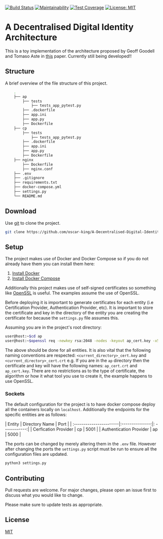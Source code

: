 [![Build Status](https://travis-ci.com/oscar-king/A-Decentralised-Digital-Identity-Architecture.svg?token=L8y7QxZfxoXmp3WcvyPR&branch=master)](https://travis-ci.com/oscar-king/A-Decentralised-Digital-Identity-Architecture) [![Maintainability](https://api.codeclimate.com/v1/badges/253cb83f374b8a7dfd99/maintainability)](https://codeclimate.com/github/oscar-king/A-Decentralised-Digital-Identity-Architecture/maintainability) [![Test Coverage](https://api.codeclimate.com/v1/badges/253cb83f374b8a7dfd99/test_coverage)](https://codeclimate.com/github/oscar-king/A-Decentralised-Digital-Identity-Architecture/test_coverage) [![License: MIT](https://img.shields.io/badge/License-MIT-yellow.svg)](https://opensource.org/licenses/MIT)
# A Decentralised Digital Identity Architecture

This is a toy implementation of the architecture proposed by Geoff Goodell and Tomaso Aste in [this](https://arxiv.org/abs/1902.08769) paper. Currently still being developed!!

## Structure
A brief overview of the file structure of this project.

```bash
    .
    ├── ap
        ├── tests
            ├── tests_app_pytest.py  
        ├── .dockerfile
        ├── app.ini
        ├── app.py
        ├── Dockerfile            
    ├── cp
        ├── tests
            ├── tests_app_pytest.py  
        ├── .dockerfile
        ├── app.ini
        ├── app.py
        ├── Dockerfile            
    ├── nginx
        ├── Dockerfile
        ├── nginx.conf         
    ├── .env                
    ├── .gitignore    
    ├── requirements.txt      
    ├── docker-compose.yml
    ├── settings.py
    └── README.md
```

## Download

Use [git](https://git-scm.com/book/en/v2/Getting-Started-Installing-Git) to clone the project.

```bash
git clone https://github.com/oscar-king/A-Decentralised-Digital-Identity-Architecture.git
```

## Setup
The project makes use of Docker and Docker Compose so if you do not already have them you can install them here:
1. [Install Docker](https://docs.docker.com/v17.09/engine/installation/)
2. [Install Docker Compose](https://docs.docker.com/v17.09/compose/install/#install-compose)

Additionally this project makes use of self-signed certificates so something like [OpenSSL](https://www.openssl.org/) is useful. The examples assume the use of OpenSSL.

Before deploying it is important to generate certificates for each entity (i.e Certification Provider, Authentication Provider, etc). It is important to store the certificate and key in the directory of the entity you are creating the certificate for because the `settings.py` file assumes this.

Assuming you are in the project's root directory:
```bash
user@host:~$cd ap
user@host:~$openssl req -newkey rsa:2048 -nodes -keyout ap_cert.key -x509 -days 365 -out ap_cert.crt
``` 
The above should be done for all entities. It is also vital that the following naming conventions are respected: `<current_directory>_cert.key` and `<current_directory>_cert.crt` e.g. If you are in the `ap` directory then the certificate and key will have the following names: `ap_cert.crt` and `ap_cert.key`. There are no restrictions as to the type of certificate, the algorithm or how it what tool you use to create it, the example happens to use OpenSSL. 

### Sockets
The default configuration for the project is to have docker compose deploy all the containers locally on `localhost`. Additionally the endpoints for the specific entities are as follows:

|           Entity        | Directory Name  |      Port     |
| :-----------------------|:---------------:|: ------------:|
| Cerfication Provider    |        cp       |     5001      |
| Authentication Provider |        ap       |     5000      |

The ports can be changed by merely altering them in the `.env` file. However after changing the ports the `settings.py` script must be run to ensure all the configuration files are updated.
```bash
python3 settings.py
```

## Contributing
Pull requests are welcome. For major changes, please open an issue first to discuss what you would like to change.

Please make sure to update tests as appropriate.

## License
[MIT](https://choosealicense.com/licenses/mit/)
